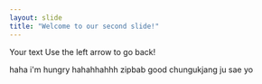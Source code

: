 ```yaml
---
layout: slide
title: "Welcome to our second slide!"
---
```

Your text
Use the left arrow to go back!

haha
i'm hungry
hahahhahhh
zipbab
good
chungukjang ju sae yo
